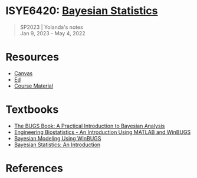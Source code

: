# ISYE6420: [Bayesian Statistics](https://omscs.gatech.edu/isye-6420-bayesian-statistics)
> SP2023 | Yolanda's notes <br>
> Jan 9, 2023 - May 4, 2022

# Resources
- [Canvas](https://gatech.instructure.com/courses/304398)
- [Ed](https://edstem.org/us/courses/30887/discussion/)
- [Course Material](https://www2.isye.gatech.edu/isye6420/)

# Textbooks
- [The BUGS Book: A Practical Introduction to Bayesian Analysis](https://www.pdfdrive.com/the-bugs-book-a-practical-introduction-to-bayesian-analysis-e184570975.html)
- [Engineering Biostatistics - An Introduction Using MATLAB and WinBUGS](https://statbook.gatech.edu/statb4.pdf)
- [Bayesian Modeling Using WinBUGS](https://bayanbox.ir/view/5905894064843232892/Bayesian-Modeling-Using-WinBUGS-Wiley-Series-in-Computational-Statistics.pdf)
- [Bayesian Statistics: An Introduction](https://www.amazon.com/Bayesian-Statistics-Introduction-Peter-Lee-dp-1118332571/dp/1118332571/ref=dp_ob_title_bk)

# References


